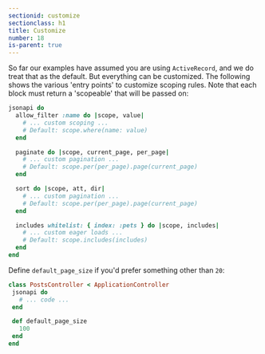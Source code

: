 ```yaml
---
sectionid: customize
sectionclass: h1
title: Customize
number: 18
is-parent: true
---
```


So far our examples have assumed you are using `ActiveRecord`, and we do
treat that as the default. But everything can be customized. The
following shows the various 'entry points' to customize scoping rules.
Note that each block must return a 'scopeable' that will be passed on:

```ruby
jsonapi do
  allow_filter :name do |scope, value|
    # ... custom scoping ...
    # Default: scope.where(name: value)
  end

  paginate do |scope, current_page, per_page|
    # ... custom pagination ...
    # Default: scope.per(per_page).page(current_page)
  end

  sort do |scope, att, dir|
    # ... custom pagination ...
    # Default: scope.per(per_page).page(current_page)
  end

  includes whitelist: { index: :pets } do |scope, includes|
    # ... custom eager loads ...
    # Default: scope.includes(includes)
  end
end
```

Define `default_page_size` if you'd prefer something other than `20`:

```ruby
class PostsController < ApplicationController
 jsonapi do
   # ... code ...
 end

 def default_page_size
   100
 end
end
```
